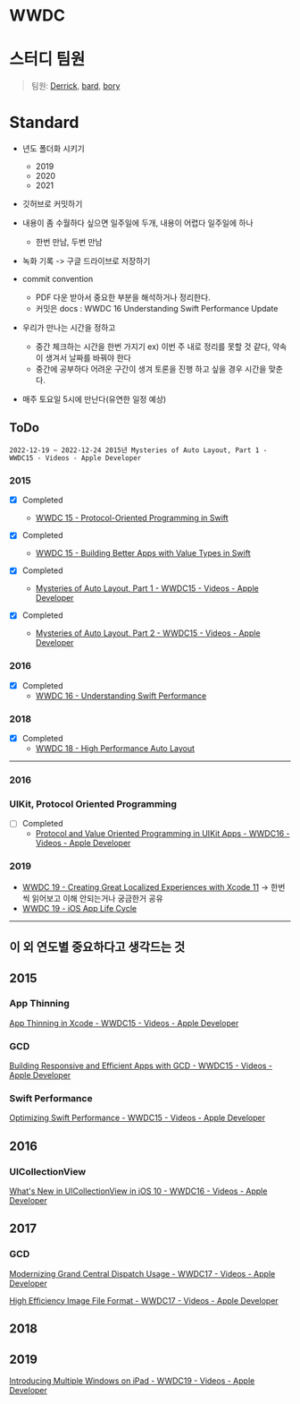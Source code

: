 # WWDC
# 스터디 팀원
> 팀원: [Derrick](https://github.com/derrickkim0109), [bard](https://github.com/bar-d), [bory](https://github.com/yusw10)


# Standard

- 년도 폴더화 시키기
    - 2019
    - 2020
    - 2021

- 깃허브로 커밋하기
- 내용이 좀 수월하다 싶으면 일주일에 두개, 내용이 어렵다 일주일에 하나
    - 한번 만남, 두번 만남
- 녹화 기록 -> 구글 드라이브로 저장하기
- commit convention
    - PDF 다운 받아서 중요한 부분을 해석하거나 정리한다.
    - 커밋은 docs : WWDC 16 Understanding Swift Performance Update
- 우리가 만나는 시간을 정하고
    - 중간 체크하는 시간을 한번 가지기 ex) 이번 주 내로 정리를 못할 것 같다, 약속이 생겨서 날짜를 바꿔야 한다
    - 중간에 공부하다 어려운 구간이 생겨 토론을 진행 하고 싶을 경우 시간을 맞춘다.
- 매주 토요일 5시에 만난다(유연한 일정 예상)

## ToDo

```
2022-12-19 ~ 2022-12-24 2015년 Mysteries of Auto Layout, Part 1 - WWDC15 - Videos - Apple Developer
```

### 2015
- [x] Completed
    - [WWDC 15 - Protocol-Oriented Programming in Swift](https://developer.apple.com/videos/play/wwdc2015/408/)

- [x] Completed
    - [WWDC 15 - Building Better Apps with Value Types in Swift](https://www.youtube.com/watch?v=A_b2oCBmm2Y)

- [x] Completed
    - [Mysteries of Auto Layout, Part 1 - WWDC15 - Videos - Apple Developer](https://developer.apple.com/videos/play/wwdc2015/218/)

- [x] Completed
    - [Mysteries of Auto Layout, Part 2 - WWDC15 - Videos - Apple Developer](https://developer.apple.com/videos/play/wwdc2015/219/)

### 2016
- [x] Completed
    - [WWDC 16 - Understanding Swift Performance](https://developer.apple.com/videos/play/wwdc2016/416/)

### 2018
- [x] Completed
    - [WWDC 18 - High Performance Auto Layout](https://developer.apple.com/videos/play/wwdc2018/220/)

---
### 2016
### UIKit, Protocol Oriented Programming
- [ ] Completed
    - [Protocol and Value Oriented Programming in UIKit Apps - WWDC16 - Videos - Apple Developer](https://developer.apple.com/videos/play/wwdc2016/419/)

### 2019

- [WWDC 19 - Creating Great Localized Experiences with Xcode 11](https://developer.apple.com/videos/play/wwdc2019/403/) -> 한번씩 읽어보고 이해 안되는거나 궁금한거 공유
- [WWDC 19 - iOS App Life Cycle](https://developer.apple.com/videos/play/wwdc2019/258/)


----
## 이 외 연도별 중요하다고 생각드는 것

## 2015

### App Thinning

[App Thinning in Xcode - WWDC15 - Videos - Apple Developer](https://developer.apple.com/videos/play/wwdc2015/404/)

### GCD

[Building Responsive and Efficient Apps with GCD - WWDC15 - Videos - Apple Developer](https://developer.apple.com/videos/play/wwdc2015/718/)

### Swift Performance

[Optimizing Swift Performance - WWDC15 - Videos - Apple Developer](https://developer.apple.com/videos/play/wwdc2015/409/)

## 2016


### UICollectionView

[What's New in UICollectionView in iOS 10 - WWDC16 - Videos - Apple Developer](https://developer.apple.com/videos/play/wwdc2016/219/)

## 2017

### GCD

[Modernizing Grand Central Dispatch Usage - WWDC17 - Videos - Apple Developer](https://developer.apple.com/videos/play/wwdc2017/706/)

[High Efficiency Image File Format - WWDC17 - Videos - Apple Developer](https://developer.apple.com/videos/play/wwdc2017/513/)

## 2018

## 2019

[Introducing Multiple Windows on iPad - WWDC19 - Videos - Apple Developer](https://developer.apple.com/wwdc19/212)

